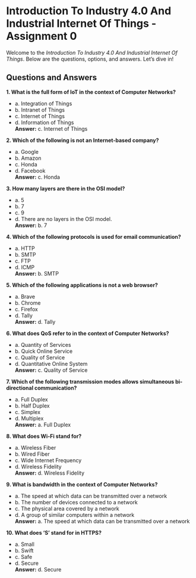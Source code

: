 # Introduction To Industry 4.0 And Industrial Internet Of Things - Assignment 0

Welcome to the *Introduction To Industry 4.0 And Industrial Internet Of Things*. Below are the questions, options, and answers. Let’s dive in!

## Questions and Answers

**1. What is the full form of IoT in the context of Computer Networks?**  
   - a. Integration of Things  
   - b. Intranet of Things  
   - c. Internet of Things  
   - d. Information of Things  
     **Answer:** c. Internet of Things  

**2. Which of the following is not an Internet-based company?**  
   - a. Google  
   - b. Amazon  
   - c. Honda  
   - d. Facebook  
    **Answer:** c. Honda  

**3. How many layers are there in the OSI model?**  
   - a. 5  
   - b. 7  
   - c. 9  
   - d. There are no layers in the OSI model.  
    **Answer:** b. 7  

**4. Which of the following protocols is used for email communication?**  
   - a. HTTP  
   - b. SMTP  
   - c. FTP  
   - d. ICMP  
     **Answer:** b. SMTP  

**5. Which of the following applications is not a web browser?**  
   - a. Brave  
   - b. Chrome  
   - c. Firefox  
   - d. Tally  
     **Answer:** d. Tally  

**6. What does QoS refer to in the context of Computer Networks?**  
   - a. Quantity of Services  
   - b. Quick Online Service  
   - c. Quality of Service  
   - d. Quantitative Online System  
     **Answer:** c. Quality of Service  

**7. Which of the following transmission modes allows simultaneous bi-directional communication?**  
   - a. Full Duplex  
   - b. Half Duplex  
   - c. Simplex  
   - d. Multiplex  
     **Answer:** a. Full Duplex  

**8. What does Wi-Fi stand for?**  
   - a. Wireless Fiber  
   - b. Wired Fiber  
   - c. Wide Internet Frequency  
   - d. Wireless Fidelity  
     **Answer:** d. Wireless Fidelity  

**9. What is bandwidth in the context of Computer Networks?**  
   - a. The speed at which data can be transmitted over a network  
   - b. The number of devices connected to a network  
   - c. The physical area covered by a network  
   - d. A group of similar computers within a network  
     **Answer:** a. The speed at which data can be transmitted over a network  

**10. What does ‘S’ stand for in HTTPS?**  
   - a. Small  
   - b. Swift  
   - c. Safe  
   - d. Secure  
    **Answer:** d. Secure  

